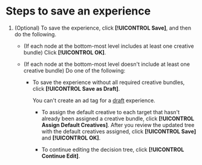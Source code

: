 # Steps to save an experience

<!-- used in multiple procedures -->

1. (Optional) To save the experience, click **[!UICONTROL Save]**, and then do the following.

   * (If each node at the bottom-most level includes at least one creative bundle) Click **[!UICONTROL OK]**.
   
   * (If each node at the bottom-most level doesn't include at least one creative bundle) Do one of the following:
   
     * To save the experience without all required creative bundles, click **[!UICONTROL Save as Draft]**.
     
       You can't create an ad tag for a [draft](/help/creative/experiences/experience-about.md#experience-statuses) experience.
       
       * To assign the default creative to each target that hasn't already been assigned a creative bundle, click **[!UICONTROL Assign Default Creatives]**. After you review the updated tree with the default creatives assigned, click **[!UICONTROL Save]** and **[!UICONTROL OK]**.
       
       * To continue editing the decision tree, click **[!UICONTROL Continue Edit]**.